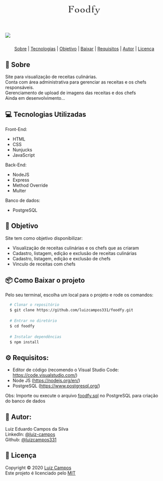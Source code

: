<h1 align="center">
  <img src="public/assets/logo.png" height="30">
</h1>

<h1>
  <img src="public/assets/demo.gif">
</h1>

<p align="center">
  <a href="#bookmark-sobre">Sobre</a> |
  <a href="#computer-tecnologias-utilizadas">Tecnologias</a> |
  <a href="#dart-objetivo">Objetivo</a> |
  <a href="#package-como-baixar-o-projeto">Baixar</a> |
  <a href="#gear-requisitos">Requisitos</a> |
  <a href="#bust_in_silhouette-autor">Autor</a> |
  <a href="#pencil-licença">Licença</a>
</p>

## :bookmark: Sobre
Site para visualização de receitas culinárias. </br>
Conta com área administrativa para gerenciar as receitas e os chefs responsáveis.</br>
Gerenciamento de upload de imagens das receitas e dos chefs</br>
Ainda em desenvolvimento...

## :computer: Tecnologias Utilizadas
Front-End:
- HTML
- CSS
- Nunjucks
- JavaScript

Back-End:
- NodeJS
- Express
- Method Override
- Multer

Banco de dados:
- PostgreSQL

## :dart: Objetivo
Site tem como objetivo disponibilizar:
- Visualização de receitas culinárias e os chefs que as criaram
- Cadastro, listagem, edição e exclusão de receitas culinárias
- Cadastro, listagem, edição e exclusão de chefs
- Vinculo de receitas com chefs

## :package: Como Baixar o projeto
Pelo seu terminal, escolha um local para o projeto e rode os comandos:
```bash
  # Clonar o repositório
  $ git clone https://github.com/luizcampos331/foodfy.git

  # Entrar no diretório
  $ cd foodfy

  # Instalar dependências
  $ npm install

```

## :gear: Requisitos:
- Editor de código (recomendo o Visual Studio Code: https://code.visualstudio.com/)
- Node JS (https://nodejs.org/en/)
- PostgreSQL (https://www.postgresql.org/)

Obs: Importe ou execute o arquivo <a href="foodfy.sql">foodfy.sql</a> no PostgreSQL para criação do banco de dados


## :bust_in_silhouette: Autor:
Luiz Eduardo Campos da Silva</br>
LinkedIn: <a href="https://www.linkedin.com/in/luiz-campos">@luiz-campos</a></br>
Github: <a href="https://www.github.com/luizcampos331">@luizcampos331</a>


## :pencil: Licença
Copyright © 2020 <a href="https://www.github.com/luizcampos331">Luiz Campos</a></br>
Este projeto é licenciado pelo <a href="LICENSE">MIT</a>
